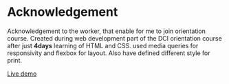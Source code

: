 # Acknowledgement

Acknowledgement to the worker, that enable for me to join orientation course. Created during web development part of the DCI orientation course after just **4days** learning of HTML and CSS. used media queries for responsivity and flexbox for layout. Also have defined different style for print.

[Live demo]()
